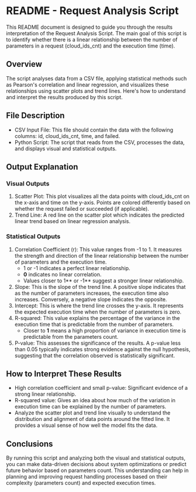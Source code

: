 # README - Request Analysis Script

This README document is designed to guide you through the results interpretation of the Request Analysis Script. The main goal of this script is to identify whether there is a linear relationship between the number of parameters in a request (cloud_ids_cnt) and the execution time (time).

## Overview
The script analyses data from a CSV file, applying statistical methods such as Pearson's correlation and linear regression, and visualizes these relationships using scatter plots and trend lines. Here's how to understand and interpret the results produced by this script.

## File Description
- CSV Input File: This file should contain the data with the following columns: id, cloud_ids_cnt, time, and failed.
- Python Script: The script that reads from the CSV, processes the data, and displays visual and statistical outputs.

## Output Explanation

### Visual Outputs
1. Scatter Plot: This plot visualizes all the data points with cloud_ids_cnt on the x-axis and time on the y-axis. Points are colored differently based on whether the request failed or succeeded (if applicable).
2. Trend Line: A red line on the scatter plot which indicates the predicted linear trend based on linear regression analysis.

### Statistical Outputs
1. Correlation Coefficient (r): This value ranges from -1 to 1. It measures the strength and direction of the linear relationship between the number of parameters and the execution time.
   - 1 or -1 indicates a perfect linear relationship.
   - **0** indicates no linear correlation.
   - Values closer to 1** or -1** suggest a stronger linear relationship.
2. Slope: This is the slope of the trend line. A positive slope indicates that as the number of parameters increases, the execution time also increases. Conversely, a negative slope indicates the opposite.
3. Intercept: This is where the trend line crosses the y-axis. It represents the expected execution time when the number of parameters is zero.
4. R-squared: This value explains the percentage of the variance in the execution time that is predictable from the number of parameters.
   - Closer to **1** means a high proportion of variance in execution time is predictable from the parameters count.
5. P-value: This assesses the significance of the results. A p-value less than 0.05 typically indicates strong evidence against the null hypothesis, suggesting that the correlation observed is statistically significant.

## How to Interpret These Results
- High correlation coefficient and small p-value: Significant evidence of a strong linear relationship.
- R-squared value: Gives an idea about how much of the variation in execution time can be explained by the number of parameters.
- Analyze the scatter plot and trend line visually to understand the distribution and alignment of data points around the fitted line. It provides a visual sense of how well the model fits the data.

## Conclusions
By running this script and analyzing both the visual and statistical outputs, you can make data-driven decisions about system optimizations or predict future behavior based on parameters count. This understanding can help in planning and improving request handling processes based on their complexity (parameters count) and expected execution times.
